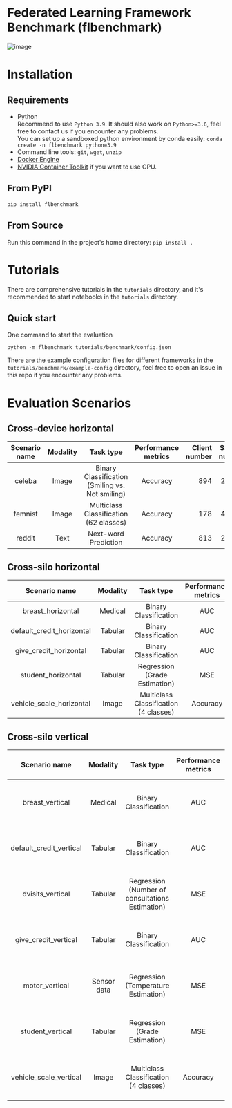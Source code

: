 # Federated Learning Framework Benchmark (flbenchmark)
![image](https://user-images.githubusercontent.com/23360163/174420954-9735b5e8-4f61-45bc-8cee-d878548d1035.png)

# Installation
## Requirements
- Python  
Recommend to use `Python 3.9`. It should also work on `Python>=3.6`, feel free to contact us if you encounter any problems.  
You can set up a sandboxed python environment by conda easily: ```conda create -n flbenchmark python=3.9```  
- Command line tools: ```git```, ```wget```, ```unzip```
- [Docker Engine](https://docs.docker.com/engine/)
- [NVIDIA Container Toolkit](https://docs.nvidia.com/datacenter/cloud-native/container-toolkit/install-guide.html#docker) if you want to use GPU.

## From PyPI
```
pip install flbenchmark
```

## From Source
Run this command in the project's home directory: ```pip install .```  

# Tutorials
There are comprehensive tutorials in the ```tutorials``` directory, and it's recommended to start notebooks in the ```tutorials``` directory.

## Quick start
One command to start the evaluation
```
python -m flbenchmark tutorials/benchmark/config.json
```
There are the example configuration files for different frameworks in the ```tutorials/benchmark/example-config``` directory, feel free to open an issue in this repo if you encounter any problems.

# Evaluation Scenarios
## Cross-device horizontal
| Scenario name | Modality | Task type | Performance metrics | Client number | Sample number |
| :---: | :---: | :---: | :---: | ---: | ---: |
| celeba | Image | Binary Classification <br> (Smiling vs. Not smiling) | Accuracy | 894 | 20,028 |
| femnist | Image | Multiclass Classification <br> (62 classes) | Accuracy | 178 | 40,203 |
| reddit | Text | Next-word Prediction | Accuracy | 813 | 27,738 |
## Cross-silo horizontal
| Scenario name | Modality | Task type | Performance metrics | Client number | Sample number |
| :---: | :---: | :---: | :---: | ---: | ---: |
| breast_horizontal | Medical | Binary Classification | AUC | 2 | 569 |
| default_credit_horizontal | Tabular | Binary Classification | AUC | 2 | 22,000 |
| give_credit_horizontal | Tabular | Binary Classification | AUC | 2 | 150,000 |
| student_horizontal | Tabular | Regression <br> (Grade Estimation) | MSE | 2 | 395 |
| vehicle_scale_horizontal | Image | Multiclass Classification <br> (4 classes) | Accuracy | 2 | 846 |
## Cross-silo vertical
| Scenario name | Modality | Task type | Performance metrics | Vertical split details |
| :---: | :---: | :---: | :---: | :--- |
| breast_vertical | Medical | Binary Classification | AUC | A: 10 features 1 label <br> B: 20 features |
| default_credit_vertical | Tabular | Binary Classification | AUC | A: 13 features 1 label <br> B: 10 features |
| dvisits_vertical | Tabular | Regression <br> (Number of consultations Estimation) | MSE | A: 3 features 1 label <br> B: 9 features |
| give_credit_vertical | Tabular | Binary Classification | AUC | A: 5 features 1 label <br> B: 5 features |
| motor_vertical | Sensor data | Regression <br> (Temperature Estimation) | MSE | A: 4 features 1 label <br> B: 7 features |
| student_vertical | Tabular | Regression <br> (Grade Estimation) | MSE | A: 6 features 1 label <br> B: 7 features |
| vehicle_scale_vertical | Image | Multiclass Classification <br> (4 classes) | Accuracy | A: 9 features 1 label <br> B: 9 features |
